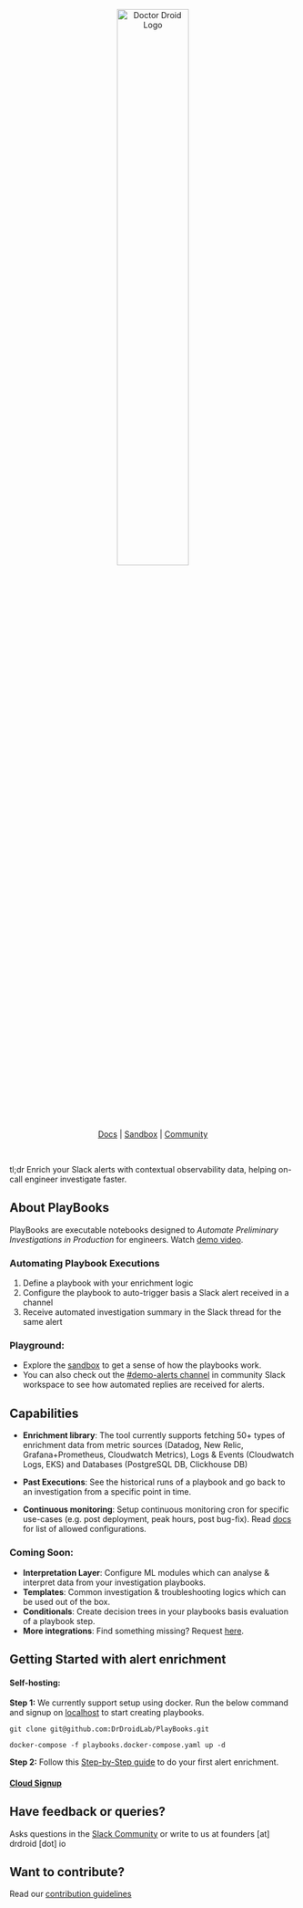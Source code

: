 

<p align="center">
  <img src="https://drdroid-public-content.s3.us-west-2.amazonaws.com/github-cover-image.png" alt="Doctor Droid Logo" width="50%" height="50%">

</p>
<center>

[Docs](https://docs.drdroid.io) | [Sandbox](https://sandbox.drdroid.io) | [Community](https://join.slack.com/t/doctor-droid-demo/shared_invite/zt-2h6eap61w-Bmz76OEU6IykmDy673R1qQ)

</center>

<br>

tl;dr Enrich your Slack alerts with contextual observability data, helping on-call engineer investigate faster.

## About PlayBooks
PlayBooks are executable notebooks designed to *Automate Preliminary Investigations in Production* for engineers.
Watch [demo video](https://www.youtube.com/watch?v=xprnmBvF6rk).
### **Automating Playbook Executions**
1. Define a playbook with your enrichment logic
2. Configure the playbook to auto-trigger basis a Slack alert received in a channel
3. Receive automated investigation summary in the Slack thread for the same alert

### Playground:
* Explore the [sandbox](https://sandbox.drdroid.io/) to get a sense of how the playbooks work.
* You can also check out the [#demo-alerts channel](https://join.slack.com/t/doctor-droid-demo/shared_invite/zt-2h6eap61w-Bmz76OEU6IykmDy673R1qQ) in community Slack workspace to see how automated replies are received for alerts.

## Capabilities
- **Enrichment library**: The tool currently supports fetching 50+ types of enrichment data from metric sources (Datadog, New Relic, Grafana+Prometheus, Cloudwatch Metrics), Logs & Events (Cloudwatch Logs, EKS) and Databases (PostgreSQL DB, Clickhouse DB)

- **Past Executions**: See the historical runs of a playbook and go back to an investigation from a specific point in time.

- **Continuous monitoring**: Setup continuous monitoring cron for specific use-cases (e.g. post deployment, peak hours, post bug-fix). Read [docs](https://docs.drdroid.io/docs/setting-up-slack-alert-enrichment-on-self-hosted-playbooks) for list of allowed configurations.


### Coming Soon:
- **Interpretation Layer**: Configure ML modules which can analyse & interpret data from your investigation playbooks.
- **Templates**: Common investigation & troubleshooting logics which can be used out of the box.
- **Conditionals**: Create decision trees in your playbooks basis evaluation of a playbook step.
- **More integrations**: Find something missing? Request [here](https://github.com/DrDroidLab/PlayBooks/issues/new).



## Getting Started with alert enrichment
#### Self-hosting:
**Step 1:** We currently support setup using docker.
Run the below command and signup on [localhost](http://localhost:80) to start creating playbooks.

```
git clone git@github.com:DrDroidLab/PlayBooks.git
```
```
docker-compose -f playbooks.docker-compose.yaml up -d
```
**Step 2:** Follow this [Step-by-Step guide](https://docs.drdroid.io/docs/setting-up-slack-alert-enrichment-on-self-hosted-playbooks) to do your first alert enrichment.

#### [Cloud Signup](https://playbooks.drdroid.io/signup)

## Have feedback or queries?
Asks questions in the [Slack Community](https://join.slack.com/t/doctor-droid-demo/shared_invite/zt-2h6eap61w-Bmz76OEU6IykmDy673R1qQ) or write to us at founders [at] drdroid [dot] io

## Want to contribute?
Read our [contribution guidelines](/CONTRIBUTION.md)